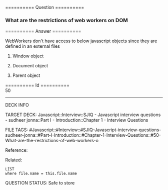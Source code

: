 ========== Question ==========  

### What are the restrictions of web workers on DOM  

========== Answer ==========  

WebWorkers don't have access to below javascript objects since they are defined in an external files

1. Window object

2. Document object

3. Parent object

========== Id ==========  
50

---

DECK INFO

TARGET DECK: Javascript::Interview::SJIQ - Javascript interview questions - sudheer jonna::Part I - Introduction::Chapter 1 - Interview Questions

FILE TAGS: #Javascript::#Interview::#SJIQ-Javascript-interview-questions-sudheer-jonna::#Part-I-Introduction::#Chapter-1-Interview-Questions::#50-What-are-the-restrictions-of-web-workers-o

Reference:

Related:

```dataview
LIST
where file.name = this.file.name
```

QUESTION STATUS: Safe to store
